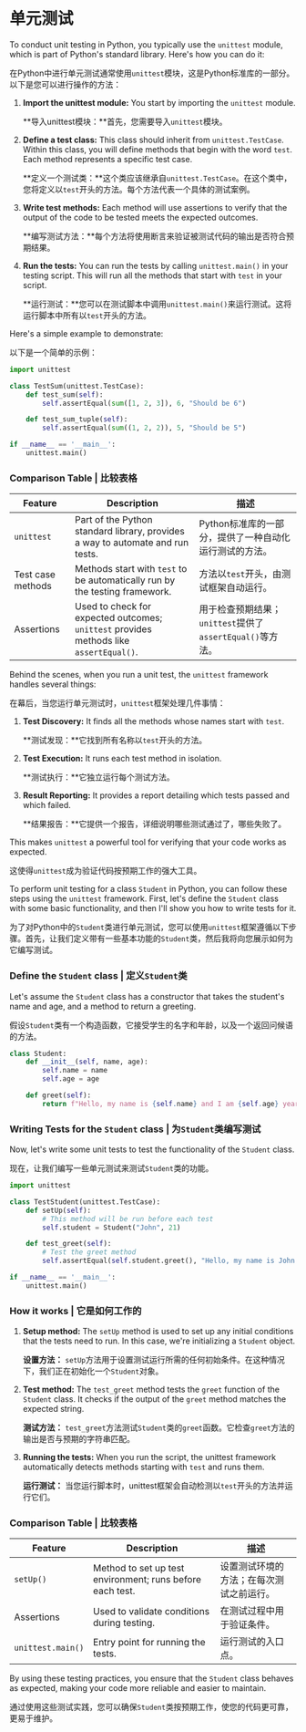 # 单元测试
To conduct unit testing in Python, you typically use the `unittest` module, which is part of Python's standard library. Here's how you can do it:

在Python中进行单元测试通常使用`unittest`模块，这是Python标准库的一部分。以下是您可以进行操作的方法：

1. **Import the unittest module:** You start by importing the `unittest` module.

   **导入unittest模块：**首先，您需要导入`unittest`模块。

2. **Define a test class:** This class should inherit from `unittest.TestCase`. Within this class, you will define methods that begin with the word `test`. Each method represents a specific test case.

   **定义一个测试类：**这个类应该继承自`unittest.TestCase`。在这个类中，您将定义以`test`开头的方法。每个方法代表一个具体的测试案例。

3. **Write test methods:** Each method will use assertions to verify that the output of the code to be tested meets the expected outcomes.

   **编写测试方法：**每个方法将使用断言来验证被测试代码的输出是否符合预期结果。

4. **Run the tests:** You can run the tests by calling `unittest.main()` in your testing script. This will run all the methods that start with `test` in your script.

   **运行测试：**您可以在测试脚本中调用`unittest.main()`来运行测试。这将运行脚本中所有以`test`开头的方法。

Here's a simple example to demonstrate:

以下是一个简单的示例：

```python
import unittest

class TestSum(unittest.TestCase):
    def test_sum(self):
        self.assertEqual(sum([1, 2, 3]), 6, "Should be 6")

    def test_sum_tuple(self):
        self.assertEqual(sum((1, 2, 2)), 5, "Should be 5")

if __name__ == '__main__':
    unittest.main()
```

### Comparison Table | 比较表格

| Feature | Description | 描述 |
|---------|-------------|------|
| `unittest` | Part of the Python standard library, provides a way to automate and run tests. | Python标准库的一部分，提供了一种自动化运行测试的方法。 |
| Test case methods | Methods start with `test` to be automatically run by the testing framework. | 方法以`test`开头，由测试框架自动运行。 |
| Assertions | Used to check for expected outcomes; `unittest` provides methods like `assertEqual()`. | 用于检查预期结果；`unittest`提供了`assertEqual()`等方法。 |

Behind the scenes, when you run a unit test, the `unittest` framework handles several things:

在幕后，当您运行单元测试时，`unittest`框架处理几件事情：

1. **Test Discovery:** It finds all the methods whose names start with `test`.
   
   **测试发现：**它找到所有名称以`test`开头的方法。

2. **Test Execution:** It runs each test method in isolation.
   
   **测试执行：**它独立运行每个测试方法。

3. **Result Reporting:** It provides a report detailing which tests passed and which failed.
   
   **结果报告：**它提供一个报告，详细说明哪些测试通过了，哪些失败了。

This makes `unittest` a powerful tool for verifying that your code works as expected.

这使得`unittest`成为验证代码按预期工作的强大工具。

To perform unit testing for a class `Student` in Python, you can follow these steps using the `unittest` framework. First, let's define the `Student` class with some basic functionality, and then I'll show you how to write tests for it.

为了对Python中的`Student`类进行单元测试，您可以使用`unittest`框架遵循以下步骤。首先，让我们定义带有一些基本功能的`Student`类，然后我将向您展示如何为它编写测试。

### Define the `Student` class | 定义`Student`类

Let's assume the `Student` class has a constructor that takes the student's name and age, and a method to return a greeting.

假设`Student`类有一个构造函数，它接受学生的名字和年龄，以及一个返回问候语的方法。

```python
class Student:
    def __init__(self, name, age):
        self.name = name
        self.age = age

    def greet(self):
        return f"Hello, my name is {self.name} and I am {self.age} years old."
```

### Writing Tests for the `Student` class | 为`Student`类编写测试

Now, let's write some unit tests to test the functionality of the `Student` class.

现在，让我们编写一些单元测试来测试`Student`类的功能。

```python
import unittest

class TestStudent(unittest.TestCase):
    def setUp(self):
        # This method will be run before each test
        self.student = Student("John", 21)

    def test_greet(self):
        # Test the greet method
        self.assertEqual(self.student.greet(), "Hello, my name is John and I am 21 years old.", "Greeting should match the expected string")

if __name__ == '__main__':
    unittest.main()
```

### How it works | 它是如何工作的

1. **Setup method:** The `setUp` method is used to set up any initial conditions that the tests need to run. In this case, we're initializing a `Student` object.

   **设置方法：** `setUp`方法用于设置测试运行所需的任何初始条件。在这种情况下，我们正在初始化一个`Student`对象。

2. **Test method:** The `test_greet` method tests the `greet` function of the `Student` class. It checks if the output of the `greet` method matches the expected string.

   **测试方法：** `test_greet`方法测试`Student`类的`greet`函数。它检查`greet`方法的输出是否与预期的字符串匹配。

3. **Running the tests:** When you run the script, the unittest framework automatically detects methods starting with `test` and runs them.

   **运行测试：** 当您运行脚本时，unittest框架会自动检测以`test`开头的方法并运行它们。

### Comparison Table | 比较表格

| Feature | Description | 描述 |
|---------|-------------|------|
| `setUp()` | Method to set up test environment; runs before each test. | 设置测试环境的方法；在每次测试之前运行。 |
| Assertions | Used to validate conditions during testing. | 在测试过程中用于验证条件。 |
| `unittest.main()` | Entry point for running the tests. | 运行测试的入口点。 |

By using these testing practices, you ensure that the `Student` class behaves as expected, making your code more reliable and easier to maintain.

通过使用这些测试实践，您可以确保`Student`类按预期工作，使您的代码更可靠，更易于维护。
